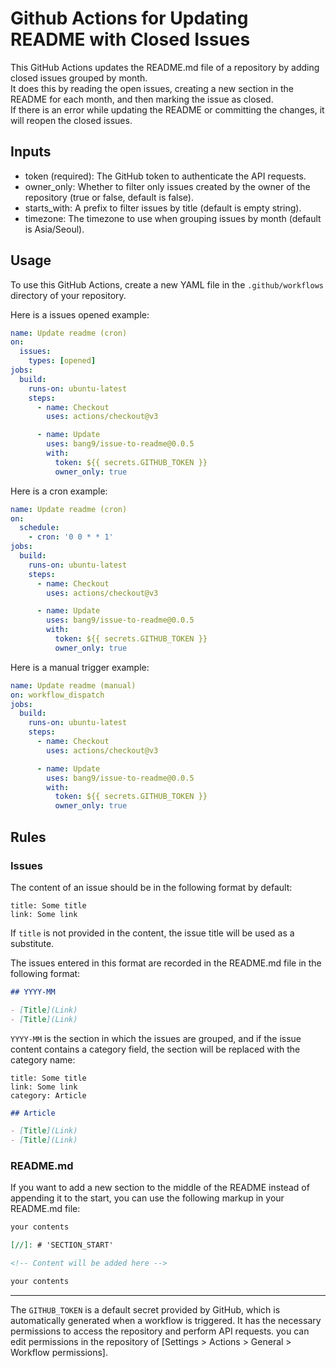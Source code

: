 # Github Actions for Updating README with Closed Issues

This GitHub Actions updates the README.md file of a repository by adding closed issues grouped by month.<br/>
It does this by reading the open issues, creating a new section in the README for each month, and then marking the issue as closed.<br/>
If there is an error while updating the README or committing the changes, it will reopen the closed issues.

## Inputs

- token (required): The GitHub token to authenticate the API requests.
- owner_only: Whether to filter only issues created by the owner of the repository (true or false, default is false).
- starts_with: A prefix to filter issues by title (default is empty string).
- timezone: The timezone to use when grouping issues by month (default is Asia/Seoul).

## Usage

To use this GitHub Actions, create a new YAML file in the `.github/workflows` directory of your repository.

Here is a issues opened example:

```yaml
name: Update readme (cron)
on:
  issues:
    types: [opened]
jobs:
  build:
    runs-on: ubuntu-latest
    steps:
      - name: Checkout
        uses: actions/checkout@v3

      - name: Update
        uses: bang9/issue-to-readme@0.0.5
        with:
          token: ${{ secrets.GITHUB_TOKEN }}
          owner_only: true
```

Here is a cron example:

```yaml
name: Update readme (cron)
on:
  schedule:
    - cron: '0 0 * * 1'
jobs:
  build:
    runs-on: ubuntu-latest
    steps:
      - name: Checkout
        uses: actions/checkout@v3

      - name: Update
        uses: bang9/issue-to-readme@0.0.5
        with:
          token: ${{ secrets.GITHUB_TOKEN }}
          owner_only: true
```

Here is a manual trigger example:

```yaml
name: Update readme (manual)
on: workflow_dispatch
jobs:
  build:
    runs-on: ubuntu-latest
    steps:
      - name: Checkout
        uses: actions/checkout@v3

      - name: Update
        uses: bang9/issue-to-readme@0.0.5
        with:
          token: ${{ secrets.GITHUB_TOKEN }}
          owner_only: true
```

## Rules

### Issues

The content of an issue should be in the following format by default:

```text
title: Some title
link: Some link
```

If `title` is not provided in the content, the issue title will be used as a substitute.

The issues entered in this format are recorded in the README.md file in the following format:

```markdown
## YYYY-MM

- [Title](Link)
- [Title](Link)
```

`YYYY-MM` is the section in which the issues are grouped, and if the issue content contains a category field, the section will be replaced with the category name:

```text
title: Some title
link: Some link
category: Article
```

```markdown
## Article

- [Title](Link)
- [Title](Link)
```

### README.md

If you want to add a new section to the middle of the README instead of appending it to the start, you can use the following markup in your README.md file:

```markdown
your contents

[//]: # 'SECTION_START'

<!-- Content will be added here -->

your contents
```

---

The `GITHUB_TOKEN` is a default secret provided by GitHub, which is automatically generated when a workflow is triggered.
It has the necessary permissions to access the repository and perform API requests.
you can edit permissions in the repository of [Settings > Actions > General > Workflow permissions].
